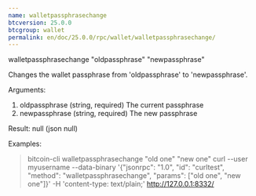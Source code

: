```yaml
---
name: walletpassphrasechange
btcversion: 25.0.0
btcgroup: wallet
permalink: en/doc/25.0.0/rpc/wallet/walletpassphrasechange/
---
```


walletpassphrasechange "oldpassphrase" "newpassphrase"

Changes the wallet passphrase from 'oldpassphrase' to 'newpassphrase'.

Arguments:
1. oldpassphrase    (string, required) The current passphrase
2. newpassphrase    (string, required) The new passphrase

Result:
null    (json null)

Examples:
> bitcoin-cli walletpassphrasechange "old one" "new one"
> curl --user myusername --data-binary '{"jsonrpc": "1.0", "id": "curltest", "method": "walletpassphrasechange", "params": ["old one", "new one"]}' -H 'content-type: text/plain;' http://127.0.0.1:8332/


